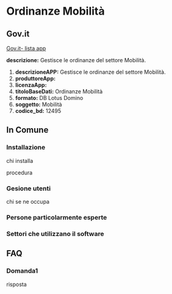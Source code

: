 # Ordinanze Mobilità

## Gov.it

[Gov.it- lista app](http://basidati.agid.gov.it/catalogo/amm?code=c_a944)

**descrizione:** Gestisce le ordinanze del settore Mobilità.

1. **descrizioneAPP:** Gestisce le ordinanze del settore Mobilità.
2. **produttoreApp:** 
3. **licenzaApp:** 
4. **titoloBaseDati:** Ordinanze Mobilità
5. **formato:** DB Lotus Domino
6. **soggetto:** Mobilità
7. **codice_bd:** 12495

## In Comune

### Installazione

chi installa

procedura

### Gesione utenti

chi se ne occupa

### Persone particolarmente esperte

### Settori che utilizzano il software

## FAQ

### Domanda1

risposta
